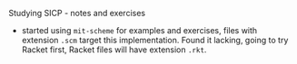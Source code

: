Studying SICP - notes and exercises

- started using `mit-scheme` for examples and exercises, files with extension `.scm` target this implementation. Found it lacking, going to try Racket first, Racket files will have extension `.rkt`. 
